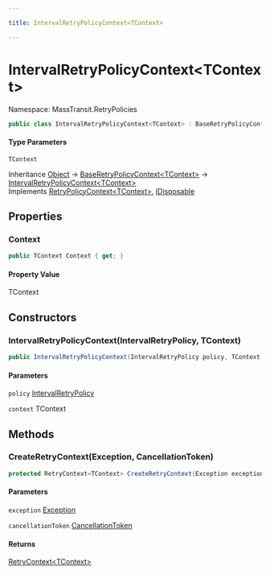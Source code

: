 ```yaml
---

title: IntervalRetryPolicyContext<TContext>

---
```


# IntervalRetryPolicyContext\<TContext\>

Namespace: MassTransit.RetryPolicies

```csharp
public class IntervalRetryPolicyContext<TContext> : BaseRetryPolicyContext<TContext>, RetryPolicyContext<TContext>, IDisposable
```

#### Type Parameters

`TContext`<br/>

Inheritance [Object](https://learn.microsoft.com/en-us/dotnet/api/system.object) → [BaseRetryPolicyContext\<TContext\>](../masstransit-retrypolicies/baseretrypolicycontext-1) → [IntervalRetryPolicyContext\<TContext\>](../masstransit-retrypolicies/intervalretrypolicycontext-1)<br/>
Implements [RetryPolicyContext\<TContext\>](../../masstransit-abstractions/masstransit/retrypolicycontext-1), [IDisposable](https://learn.microsoft.com/en-us/dotnet/api/system.idisposable)

## Properties

### **Context**

```csharp
public TContext Context { get; }
```

#### Property Value

TContext<br/>

## Constructors

### **IntervalRetryPolicyContext(IntervalRetryPolicy, TContext)**

```csharp
public IntervalRetryPolicyContext(IntervalRetryPolicy policy, TContext context)
```

#### Parameters

`policy` [IntervalRetryPolicy](../masstransit-retrypolicies/intervalretrypolicy)<br/>

`context` TContext<br/>

## Methods

### **CreateRetryContext(Exception, CancellationToken)**

```csharp
protected RetryContext<TContext> CreateRetryContext(Exception exception, CancellationToken cancellationToken)
```

#### Parameters

`exception` [Exception](https://learn.microsoft.com/en-us/dotnet/api/system.exception)<br/>

`cancellationToken` [CancellationToken](https://learn.microsoft.com/en-us/dotnet/api/system.threading.cancellationtoken)<br/>

#### Returns

[RetryContext\<TContext\>](../../masstransit-abstractions/masstransit/retrycontext-1)<br/>
